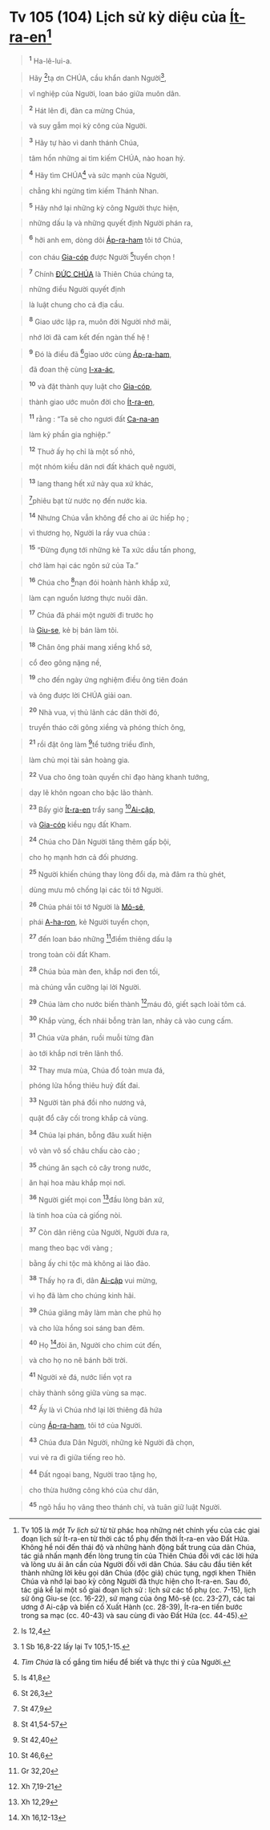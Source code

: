 # Tv 105 (104) Lịch sử kỳ diệu của [Ít-ra-en]()[^1-a3c2bf77-9a97-44cd-8d99-25e931df792f]

> <sup><b>1</b></sup> Ha-lê-lui-a.
>


> Hãy [^1@-a3c2bf77-9a97-44cd-8d99-25e931df792f]tạ ơn CHÚA, cầu khẩn danh Người[^2-a3c2bf77-9a97-44cd-8d99-25e931df792f],
>


> vĩ nghiệp của Người, loan báo giữa muôn dân.
>


> <sup><b>2</b></sup> Hát lên đi, đàn ca mừng Chúa,
>


> và suy gẫm mọi kỳ công của Người.
>


> <sup><b>3</b></sup> Hãy tự hào vì danh thánh Chúa,
>


> tâm hồn những ai tìm kiếm CHÚA, nào hoan hỷ.
>


> <sup><b>4</b></sup> Hãy tìm CHÚA[^3-a3c2bf77-9a97-44cd-8d99-25e931df792f] và sức mạnh của Người,
>


> chẳng khi ngừng tìm kiếm Thánh Nhan.
>


> <sup><b>5</b></sup> Hãy nhớ lại những kỳ công Người thực hiện,
>


> những dấu lạ và những quyết định Người phán ra,
>


> <sup><b>6</b></sup> hỡi anh em, dòng dõi [Áp-ra-ham]() tôi tớ Chúa,
>


> con cháu [Gia-cóp]() được Người [^2@-a3c2bf77-9a97-44cd-8d99-25e931df792f]tuyển chọn !
>


> <sup><b>7</b></sup> Chính [ĐỨC CHÚA]() là Thiên Chúa chúng ta,
>


> những điều Người quyết định
>


> là luật chung cho cả địa cầu.
>


> <sup><b>8</b></sup> Giao ước lập ra, muôn đời Người nhớ mãi,
>


> nhớ lời đã cam kết đến ngàn thế hệ !
>


> <sup><b>9</b></sup> Đó là điều đã [^3@-a3c2bf77-9a97-44cd-8d99-25e931df792f]giao ước cùng [Áp-ra-ham](),
>


> đã đoan thệ cùng [I-xa-ác](),
>


> <sup><b>10</b></sup> và đặt thành quy luật cho [Gia-cóp](),
>


> thành giao ước muôn đời cho [Ít-ra-en](),
>


> <sup><b>11</b></sup> rằng : “Ta sẽ cho ngươi đất [Ca-na-an]()
>


> làm kỷ phần gia nghiệp.”
>


> <sup><b>12</b></sup> Thuở ấy họ chỉ là một số nhỏ,
>


> một nhóm kiều dân nơi đất khách quê người,
>


> <sup><b>13</b></sup> lang thang hết xứ này qua xứ khác,
>


> [^4@-a3c2bf77-9a97-44cd-8d99-25e931df792f]phiêu bạt từ nước nọ đến nước kia.
>


> <sup><b>14</b></sup> Nhưng Chúa vẫn không để cho ai ức hiếp họ ;
>


> vì thương họ, Người la rầy vua chúa :
>


> <sup><b>15</b></sup> “Đừng đụng tới những kẻ Ta xức dầu tấn phong,
>


> chớ làm hại các ngôn sứ của Ta.”
>


> <sup><b>16</b></sup> Chúa cho [^5@-a3c2bf77-9a97-44cd-8d99-25e931df792f]nạn đói hoành hành khắp xứ,
>


> làm cạn nguồn lương thực nuôi dân.
>


> <sup><b>17</b></sup> Chúa đã phái một người đi trước họ
>


> là [Giu-se](), kẻ bị bán làm tôi.
>


> <sup><b>18</b></sup> Chân ông phải mang xiềng khổ sở,
>


> cổ đeo gông nặng nề,
>


> <sup><b>19</b></sup> cho đến ngày ứng nghiệm điều ông tiên đoán
>


> và ông được lời CHÚA giải oan.
>


> <sup><b>20</b></sup> Nhà vua, vị thủ lãnh các dân thời đó,
>


> truyền tháo cởi gông xiềng và phóng thích ông,
>


> <sup><b>21</b></sup> rồi đặt ông làm [^6@-a3c2bf77-9a97-44cd-8d99-25e931df792f]tể tướng triều đình,
>


> làm chủ mọi tài sản hoàng gia.
>


> <sup><b>22</b></sup> Vua cho ông toàn quyền chỉ đạo hàng khanh tướng,
>


> dạy lẽ khôn ngoan cho bậc lão thành.
>


> <sup><b>23</b></sup> Bấy giờ [Ít-ra-en]() trẩy sang [^7@-a3c2bf77-9a97-44cd-8d99-25e931df792f][Ai-cập](),
>


> và [Gia-cóp]() kiều ngụ đất Kham.
>


> <sup><b>24</b></sup> Chúa cho Dân Người tăng thêm gấp bội,
>


> cho họ mạnh hơn cả đối phương.
>


> <sup><b>25</b></sup> Người khiến chúng thay lòng đổi dạ, mà đâm ra thù ghét,
>


> dùng mưu mô chống lại các tôi tớ Người.
>


> <sup><b>26</b></sup> Chúa phái tôi tớ Người là [Mô-sê](),
>


> phái [A-ha-ron](), kẻ Người tuyển chọn,
>


> <sup><b>27</b></sup> đến loan báo những [^8@-a3c2bf77-9a97-44cd-8d99-25e931df792f]điềm thiêng dấu lạ
>


> trong toàn cõi đất Kham.
>


> <sup><b>28</b></sup> Chúa bủa màn đen, khắp nơi đen tối,
>


> mà chúng vẫn cưỡng lại lời Người.
>


> <sup><b>29</b></sup> Chúa làm cho nước biến thành [^9@-a3c2bf77-9a97-44cd-8d99-25e931df792f]máu đỏ, giết sạch loài tôm cá.
>


> <sup><b>30</b></sup> Khắp vùng, ếch nhái bỗng tràn lan, nhảy cả vào cung cấm.
>


> <sup><b>31</b></sup> Chúa vừa phán, ruồi muỗi từng đàn
>


> ào tới khắp nơi trên lãnh thổ.
>


> <sup><b>32</b></sup> Thay mưa mùa, Chúa đổ toàn mưa đá,
>


> phóng lửa hồng thiêu huỷ đất đai.
>


> <sup><b>33</b></sup> Người tàn phá đồi nho nương vả,
>


> quật đổ cây cối trong khắp cả vùng.
>


> <sup><b>34</b></sup> Chúa lại phán, bỗng đâu xuất hiện
>


> vô vàn vô số châu chấu cào cào ;
>


> <sup><b>35</b></sup> chúng ăn sạch cỏ cây trong nước,
>


> ăn hại hoa màu khắp mọi nơi.
>


> <sup><b>36</b></sup> Người giết mọi con [^10@-a3c2bf77-9a97-44cd-8d99-25e931df792f]đầu lòng bản xứ,
>


> là tinh hoa của cả giống nòi.
>


> <sup><b>37</b></sup> Còn dân riêng của Người, Người đưa ra,
>


> mang theo bạc với vàng ;
>


> bằng ấy chi tộc mà không ai lảo đảo.
>


> <sup><b>38</b></sup> Thấy họ ra đi, dân [Ai-cập]() vui mừng,
>


> vì họ đã làm cho chúng kinh hãi.
>


> <sup><b>39</b></sup> Chúa giăng mây làm màn che phủ họ
>


> và cho lửa hồng soi sáng ban đêm.
>


> <sup><b>40</b></sup> Họ [^11@-a3c2bf77-9a97-44cd-8d99-25e931df792f]đòi ăn, Người cho chim cút đến,
>


> và cho họ no nê bánh bởi trời.
>


> <sup><b>41</b></sup> Người xẻ đá, nước liền vọt ra
>


> chảy thành sông giữa vùng sa mạc.
>


> <sup><b>42</b></sup> Ấy là vì Chúa nhớ lại lời thiêng đã hứa
>


> cùng [Áp-ra-ham](), tôi tớ của Người.
>


> <sup><b>43</b></sup> Chúa đưa Dân Người, những kẻ Người đã chọn,
>


> vui vẻ ra đi giữa tiếng reo hò.
>


> <sup><b>44</b></sup> Đất ngoại bang, Người trao tặng họ,
>


> cho thừa hưởng công khó của chư dân,
>


> <sup><b>45</b></sup> ngõ hầu họ vâng theo thánh chỉ, và tuân giữ luật Người.
>

[^1-a3c2bf77-9a97-44cd-8d99-25e931df792f]: Tv 105 là *một Tv lịch sử* từ từ phác hoạ những nét chính yếu của các giai đoạn lịch sử Ít-ra-en từ thời các tổ phụ đến thời Ít-ra-en vào Đất Hứa. Không hề nói đến thái độ và những hành động bất trung của dân Chúa, tác giả nhấn mạnh đến lòng trung tín của Thiên Chúa đối với các lời hứa và lòng ưu ái ân cần của Người đối với dân Chúa. Sáu câu đầu tiên kết thành những lời kêu gọi dân Chúa (độc giả) chúc tụng, ngợi khen Thiên Chúa và nhớ lại bao kỳ công Người đã thực hiện cho Ít-ra-en. Sau đó, tác giả kể lại một số giai đoạn lịch sử : lịch sử các tổ phụ (cc. 7-15), lịch sử ông Giu-se (cc. 16-22), sứ mạng của ông Mô-sê (cc. 23-27), các tai ương ở Ai-cập và biến cố Xuất Hành (cc. 28-39), Ít-ra-en tiến bước trong sa mạc (cc. 40-43) và sau cùng đi vào Đất Hứa (cc. 44-45).
[^2-a3c2bf77-9a97-44cd-8d99-25e931df792f]: 1 Sb 16,8-22 lấy lại Tv 105,1-15.
[^3-a3c2bf77-9a97-44cd-8d99-25e931df792f]: *Tìm Chúa* là cố gắng tìm hiểu để biết và thực thi ý của Người.
[^1@-a3c2bf77-9a97-44cd-8d99-25e931df792f]: Is 12,4
[^2@-a3c2bf77-9a97-44cd-8d99-25e931df792f]: Is 41,8
[^3@-a3c2bf77-9a97-44cd-8d99-25e931df792f]: St 26,3
[^4@-a3c2bf77-9a97-44cd-8d99-25e931df792f]: St 47,9
[^5@-a3c2bf77-9a97-44cd-8d99-25e931df792f]: St 41,54-57
[^6@-a3c2bf77-9a97-44cd-8d99-25e931df792f]: St 42,40
[^7@-a3c2bf77-9a97-44cd-8d99-25e931df792f]: St 46,6
[^8@-a3c2bf77-9a97-44cd-8d99-25e931df792f]: Gr 32,20
[^9@-a3c2bf77-9a97-44cd-8d99-25e931df792f]: Xh 7,19-21
[^10@-a3c2bf77-9a97-44cd-8d99-25e931df792f]: Xh 12,29
[^11@-a3c2bf77-9a97-44cd-8d99-25e931df792f]: Xh 16,12-13